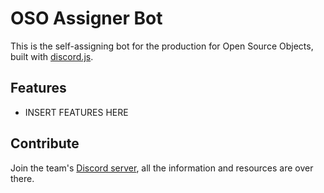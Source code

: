 # OSO Assigner Bot
This is the self-assigning bot for the production for Open Source Objects, built with [discord.js](https://discord.js.org/).

## Features
* INSERT FEATURES HERE

## Contribute
Join the team's [Discord server](https://discord.gg/CXud8wdczn), all the information and resources are over there.
